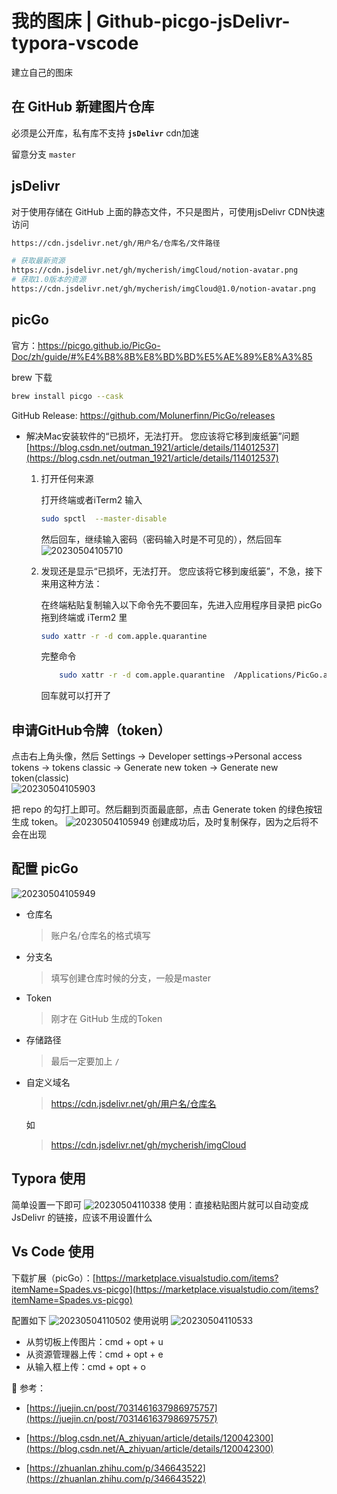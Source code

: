 # 我的图床 | Github-picgo-jsDelivr-typora-vscode


建立自己的图床
<!--more-->

## 在 GitHub 新建图片仓库

必须是公开库，私有库不支持 **`jsDelivr`** cdn加速

留意分支 `master`

## jsDelivr

对于使用存储在 GitHub 上面的静态文件，不只是图片，可使用jsDelivr CDN快速访问

```bash
https://cdn.jsdelivr.net/gh/用户名/仓库名/文件路径

# 获取最新资源
https://cdn.jsdelivr.net/gh/mycherish/imgCloud/notion-avatar.png
# 获取1.0版本的资源
https://cdn.jsdelivr.net/gh/mycherish/imgCloud@1.0/notion-avatar.png
```

## picGo
官方：https://picgo.github.io/PicGo-Doc/zh/guide/#%E4%B8%8B%E8%BD%BD%E5%AE%89%E8%A3%85  

brew 下载
```bash
brew install picgo --cask
```

GitHub Release: https://github.com/Molunerfinn/PicGo/releases

- 解决Mac安装软件的“已损坏，无法打开。 您应该将它移到废纸篓”问题
  [https://blog.csdn.net/outman_1921/article/details/114012537](https://blog.csdn.net/outman_1921/article/details/114012537)
  
   1. 打开任何来源
    
        打开终端或者iTerm2 输入
        ```bash
        sudo spctl  --master-disable
        ```
        然后回车，继续输入密码（密码输入时是不可见的），然后回车
        ![20230504105710](https://cdn.jsdelivr.net/gh/mycherish/imgCloud/vscode/20230504105710.png)
    2. 发现还是显示“已损坏，无法打开。 您应该将它移到废纸篓”，不急，接下来用这种方法：
    
        在终端粘贴复制输入以下命令先不要回车，先进入应用程序目录把 picGo 拖到终端或 iTerm2 里

        ```bash
        sudo xattr -r -d com.apple.quarantine 
        ```
    
        完整命令
    
        ```bash
            sudo xattr -r -d com.apple.quarantine  /Applications/PicGo.app
        ```
    
        回车就可以打开了

## 申请GitHub令牌（token）

点击右上角头像，然后
Settings -> Developer settings->Personal access tokens → tokens classic → Generate new token → Generate new token(classic)  
![20230504105903](https://cdn.jsdelivr.net/gh/mycherish/imgCloud/vscode/20230504105903.png)

把 repo 的勾打上即可。然后翻到页面最底部，点击 Generate token 的绿色按钮生成 token。
![20230504105949](https://cdn.jsdelivr.net/gh/mycherish/imgCloud/img/20230529132051.png)
创建成功后，及时复制保存，因为之后将不会在出现

## 配置 picGo
![20230504105949](https://cdn.jsdelivr.net/gh/mycherish/imgCloud/vscode/20230504105949.png)
- 仓库名
  
    > 账户名/仓库名的格式填写
    > 
- 分支名
  
    > 填写创建仓库时候的分支，一般是master
    > 
- Token
  
    > 刚才在 GitHub 生成的Token
    > 
- 存储路径
  
    > 最后一定要加上 `/`
    > 
- 自定义域名
  
    > https://cdn.jsdelivr.net/gh/用户名/仓库名
    > 
    
    如
    > https://cdn.jsdelivr.net/gh/mycherish/imgCloud

## Typora 使用
简单设置一下即可
![20230504110338](https://cdn.jsdelivr.net/gh/mycherish/imgCloud/vscode/20230504110338.png)
使用：直接粘贴图片就可以自动变成 JsDelivr 的链接，应该不用设置什么

## Vs Code 使用

下载扩展（picGo）：[https://marketplace.visualstudio.com/items?itemName=Spades.vs-picgo](https://marketplace.visualstudio.com/items?itemName=Spades.vs-picgo)

配置如下
![20230504110502](https://cdn.jsdelivr.net/gh/mycherish/imgCloud/vscode/20230504110502.png)
使用说明
![20230504110533](https://cdn.jsdelivr.net/gh/mycherish/imgCloud/vscode/20230504110533.png)

- 从剪切板上传图片：cmd + opt + u
- 从资源管理器上传：cmd + opt + e
- 从输入框上传：cmd + opt + o

<aside>
📃 参考：

- [https://juejin.cn/post/7031461637986975757](https://juejin.cn/post/7031461637986975757)

- [https://blog.csdn.net/A_zhiyuan/article/details/120042300](https://blog.csdn.net/A_zhiyuan/article/details/120042300)

- [https://zhuanlan.zhihu.com/p/346643522](https://zhuanlan.zhihu.com/p/346643522)

</aside>
